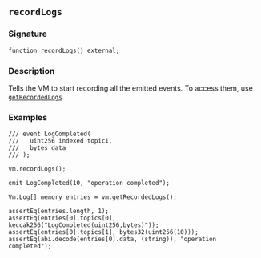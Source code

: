 ## `recordLogs`

### Signature

```solidity
function recordLogs() external;
```

### Description

Tells the VM to start recording all the emitted events. To access them, use [`getRecordedLogs`](./get-recorded-logs.md).


### Examples

```solidity
/// event LogCompleted(
///   uint256 indexed topic1,
///   bytes data
/// );

vm.recordLogs();

emit LogCompleted(10, "operation completed");

Vm.Log[] memory entries = vm.getRecordedLogs();

assertEq(entries.length, 1);
assertEq(entries[0].topics[0], keccak256("LogCompleted(uint256,bytes)"));
assertEq(entries[0].topics[1], bytes32(uint256(10)));
assertEq(abi.decode(entries[0].data, (string)), "operation completed");
```
